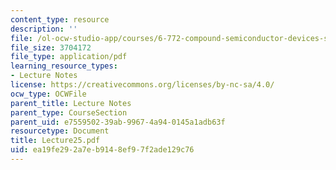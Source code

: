 ```yaml
---
content_type: resource
description: ''
file: /ol-ocw-studio-app/courses/6-772-compound-semiconductor-devices-spring-2003/ea19fe292a7eb9148ef97f2ade129c76_Lecture25.pdf
file_size: 3704172
file_type: application/pdf
learning_resource_types:
- Lecture Notes
license: https://creativecommons.org/licenses/by-nc-sa/4.0/
ocw_type: OCWFile
parent_title: Lecture Notes
parent_type: CourseSection
parent_uid: e7559502-39ab-9967-4a94-0145a1adb63f
resourcetype: Document
title: Lecture25.pdf
uid: ea19fe29-2a7e-b914-8ef9-7f2ade129c76
---
```

